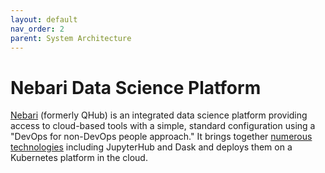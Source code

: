 ```yaml
---
layout: default
nav_order: 2
parent: System Architecture
---
```


# Nebari Data Science Platform

[Nebari](https://www.nebari.dev/) (formerly QHub) is an integrated data science platform providing access to cloud-based tools with a simple, standard configuration using a "DevOps for non-DevOps people approach." It brings together [numerous technologies](https://www.nebari.dev/docs/welcome#components) including JupyterHub and Dask and deploys them on a Kubernetes platform in the cloud.